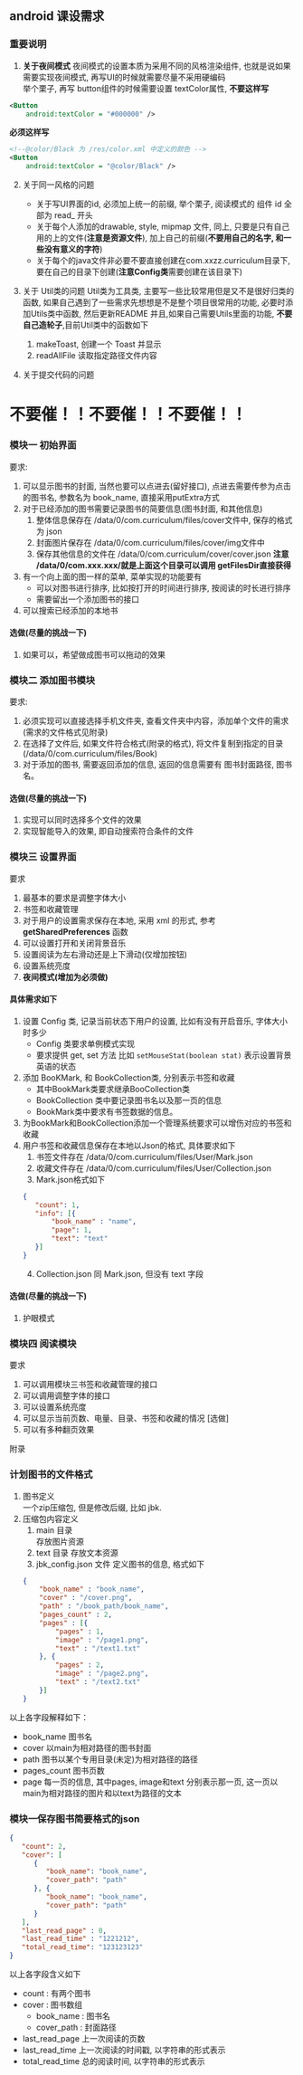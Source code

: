 ## android 课设需求

### 重要说明
1. **关于夜间模式**
夜间模式的设置本质为采用不同的风格渲染组件, 也就是说如果需要实现夜间模式, 再写UI的时候就需要尽量不采用硬编码<br>
举个栗子, 再写 button组件的时候需要设置 textColor属性, **不要这样写**
```xml
<Button
    android:textColor = "#000000" />
```
**必须这样写**
```xml
<!--@color/Black 为 /res/color.xml 中定义的颜色 -->
<Button
    android:textColor = "@color/Black" />
```
2. 关于同一风格的问题
   + 关于写UI界面的id, 必须加上统一的前缀, 举个栗子, 阅读模式的 组件 id 全部为 read_ 开头
   + 关于每个人添加的drawable, style, mipmap 文件, 同上, 只要是只有自己用的上的文件(**注意是资源文件**), 加上自己的前缀(**不要用自己的名字, 和一些没有意义的字符**)
   + 关于每个的java文件非必要不要直接创建在com.xxzz.curriculum目录下, 要在自己的目录下创建(**注意Config类**需要创建在该目录下)

3. 关于 Util类的问题
Util类为工具类, 主要写一些比较常用但是又不是很好归类的函数, 如果自己遇到了一些需求先想想是不是整个项目很常用的功能, 必要时添加Utils类中函数, 然后更新README
并且,如果自己需要Utils里面的功能, **不要自己造轮子**,目前Util类中的函数如下
   1. makeToast, 创建一个 Toast 并显示
   2. readAllFile 读取指定路径文件内容
4. 关于提交代码的问题

# 不要催！！不要催！！不要催！！

### 模块一 初始界面
要求:
1. 可以显示图书的封面, 当然也要可以点进去(留好接口), 点进去需要传参为点击的图书名, 参数名为 book_name,  直接采用putExtra方式
2. 对于已经添加的图书需要记录图书的简要信息(图书封面, 和其他信息)
   1. 整体信息保存在 /data/0/com.curriculum/files/cover文件中, 保存的格式为 json
   2. 封面图片保存在 /data/0/com.curriculum/files/cover/img文件中
   3. 保存其他信息的文件在 /data/0/com.curriculum/cover/cover.json
   **注意 /data/0/com.xxx.xxx/就是上面这个目录可以调用 getFilesDir直接获得**
3. 有一个向上面的图一样的菜单, 菜单实现的功能要有
    + 可以对图书进行排序, 比如按打开的时间进行排序, 按阅读的时长进行排序
    + 需要留出一个添加图书的接口
4. 可以搜索已经添加的本地书
#### 选做(尽量的挑战一下)
1. 如果可以，希望做成图书可以拖动的效果
### 模块二 添加图书模块
要求:
1. 必须实现可以直接选择手机文件夹, 查看文件夹中内容，添加单个文件的需求(需求的文件格式见附录)
2. 在选择了文件后, 如果文件符合格式(附录的格式), 将文件复制到指定的目录(/data/0/com.curriculum/files/Book)
3. 对于添加的图书, 需要返回添加的信息, 返回的信息需要有 图书封面路径, 图书名。
#### 选做(尽量的挑战一下)
1. 实现可以同时选择多个文件的效果
2. 实现智能导入的效果, 即自动搜索符合条件的文件
### 模块三 设置界面
要求
1. 最基本的要求是调整字体大小
2. 书签和收藏管理
3. 对于用户的设置需求保存在本地, 采用 xml 的形式, 参考 **getSharedPreferences** 函数
4. 可以设置打开和关闭背景音乐
5. 设置阅读为左右滑动还是上下滑动(仅增加按钮)
6. 设置系统亮度
7. **夜间模式(增加为必须做)**
#### 具体需求如下
1. 设置 Config 类, 记录当前状态下用户的设置, 比如有没有开启音乐, 字体大小时多少
   + Config 类要求单例模式实现
   + 要求提供 get, set 方法 比如 ``setMouseStat(boolean stat)`` 表示设置背景英语的状态
2. 添加 BooKMark, 和 BookCollection类, 分别表示书签和收藏
   + 其中BookMark类要求继承BooCollection类
   + BookCollection 类中要记录图书名以及那一页的信息
   + BookMark类中要求有书签数据的信息。
3. 为BookMark和BookCollection添加一个管理系统要求可以增伤对应的书签和收藏
4. 用户书签和收藏信息保存在本地以Json的格式, 具体要求如下
   1. 书签文件存在 /data/0/com.curriculum/files/User/Mark.json
   2. 收藏文件存在 /data/0/com.curriculum/files/User/Collection.json
   3. Mark.json格式如下
   ```json
   {
      "count": 1,
      "info": [{
          "book_name" : "name",
          "page": 1,
          "text": "text"
      }]
   } 
   ```
   4. Collection.json 同 Mark.json, 但没有 text 字段
#### 选做(尽量的挑战一下)
1. 护眼模式
### 模块四 阅读模块
要求
1. 可以调用模块三书签和收藏管理的接口
2. 可以调用调整字体的接口
3. 可以设置系统亮度
4. 可以显示当前页数、电量、目录、书签和收藏的情况
[选做]
1. 可以有多种翻页效果

附录
### 计划图书的文件格式
1. 图书定义<br>
一个zip压缩包, 但是修改后缀, 比如 jbk.
2. 压缩包内容定义
    1. main 目录<br>
    存放图片资源
    2. text 目录
    存放文本资源
    3. jbk_config.json 文件 定义图书的信息, 格式如下
    ```json
    {
        "book_name" : "book_name",
        "cover" : "/cover.png",
        "path" : "/book_path/book_name",
        "pages_count" : 2,
        "pages" : [{
            "pages" : 1,
            "image" : "/page1.png",
            "text" : "/text1.txt"
        }, {
            "pages" : 2,
            "image" : "/page2.png",
            "text" : "/text2.txt"
        }]
    }

以上各字段解释如下：
+ book_name 图书名
+ cover 以main为相对路径的图书封面
+ path 图书以某个专用目录(未定)为相对路径的路径
+ pages_count 图书页数
+ page 每一页的信息, 其中pages, image和text 分别表示那一页, 这一页以 main为相对路径的图片和以text为路径的文本

### 模块一保存图书简要格式的json
```json
{
   "count": 2,
   "cover": [
      {
         "book_name": "book_name",
         "cover_path": "path"
      }, {
         "book_name": "book_name",
         "cover_path": "path"
      }
   ],
   "last_read_page" : 0,
   "last_read_time" : "1221212",
   "total_read_time": "123123123"
}
```
以上各字段含义如下
+ count : 有两个图书
+ cover : 图书数组
  + book_name : 图书名
  + cover_path : 封面路径
+ last_read_page 上一次阅读的页数
+ last_read_time 上一次阅读的时间戳, 以字符串的形式表示
+ total_read_time 总的阅读时间, 以字符串的形式表示
